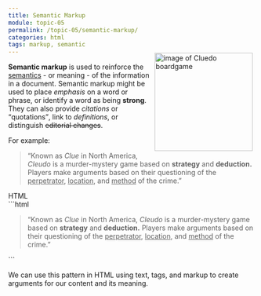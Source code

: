 ```yaml
---
title: Semantic Markup
module: topic-05
permalink: /topic-05/semantic-markup/
categories: html
tags: markup, semantic
---
```


<div class="divider-heading"></div>

<div class="container-row">
  <img src="../img/clue-box.png" alt="image of Cluedo boardgame" style="float: right; width: 200px; margin: -20px 5px 5px 5px;" />
  <p><b>Semantic markup</b> is used to reinforce the <a href="https://en.wikipedia.org/wiki/Semantics" taget="_blank">semantics</a> - or meaning - of the information in a document. Semantic markup might be used to place <em>emphasis</em> on a word or phrase, or identify a word as being <strong>strong</strong>. They can also provide <cite>citations</cite> or <q>quotations</q>, link to <dfn title="a statement of the exact meaning of a word">definitions</dfn>, or distinguish <del>editorial changes</del>.</p>
</div>

<p>For example:</p>

<blockquote>“Known as <cite>Clue</cite> in North America, <cite>Cleudo</cite> is a murder-mystery game based on <b>strategy</b> and <b>deduction.</b> Players make arguments based on their questioning of the <u>perpetrator</u>, <u>location</u>, and <u>method</u> of the crime.”</blockquote>


<div class="code-heading">
  <span class="html">HTML</span>
</div>
```html
<blockquote>“Known as <cite>Clue</cite> in North America, <cite>Cleudo</cite> is a murder-mystery game based on <b>strategy</b> and <b>deduction.</b> Players make arguments based on their questioning of the <u>perpetrator</u>, <u>location</u>, and <u>method</u> of the crime.”</blockquote>
```


We can use this pattern in HTML using text, tags, and markup to create arguments for our content and its meaning.
